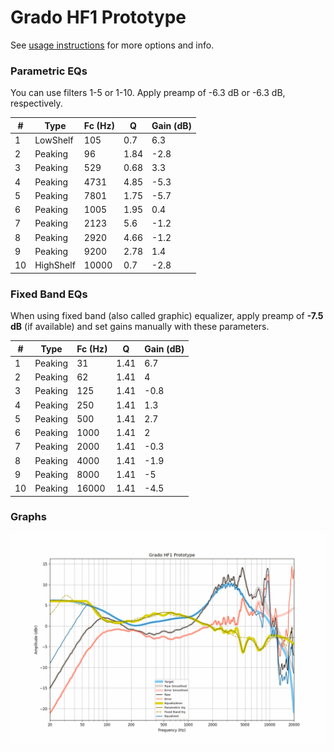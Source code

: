 # Grado HF1 Prototype
See [usage instructions](https://github.com/jaakkopasanen/AutoEq#usage) for more options and info.

### Parametric EQs
You can use filters 1-5 or 1-10. Apply preamp of -6.3 dB or -6.3 dB, respectively.

|   # | Type      |   Fc (Hz) |    Q |   Gain (dB) |
|-----|-----------|-----------|------|-------------|
|   1 | LowShelf  |       105 | 0.7  |         6.3 |
|   2 | Peaking   |        96 | 1.84 |        -2.8 |
|   3 | Peaking   |       529 | 0.68 |         3.3 |
|   4 | Peaking   |      4731 | 4.85 |        -5.3 |
|   5 | Peaking   |      7801 | 1.75 |        -5.7 |
|   6 | Peaking   |      1005 | 1.95 |         0.4 |
|   7 | Peaking   |      2123 | 5.6  |        -1.2 |
|   8 | Peaking   |      2920 | 4.66 |        -1.2 |
|   9 | Peaking   |      9200 | 2.78 |         1.4 |
|  10 | HighShelf |     10000 | 0.7  |        -2.8 |

### Fixed Band EQs
When using fixed band (also called graphic) equalizer, apply preamp of **-7.5 dB** (if available) and set gains manually with these parameters.

|   # | Type    |   Fc (Hz) |    Q |   Gain (dB) |
|-----|---------|-----------|------|-------------|
|   1 | Peaking |        31 | 1.41 |         6.7 |
|   2 | Peaking |        62 | 1.41 |         4   |
|   3 | Peaking |       125 | 1.41 |        -0.8 |
|   4 | Peaking |       250 | 1.41 |         1.3 |
|   5 | Peaking |       500 | 1.41 |         2.7 |
|   6 | Peaking |      1000 | 1.41 |         2   |
|   7 | Peaking |      2000 | 1.41 |        -0.3 |
|   8 | Peaking |      4000 | 1.41 |        -1.9 |
|   9 | Peaking |      8000 | 1.41 |        -5   |
|  10 | Peaking |     16000 | 1.41 |        -4.5 |

### Graphs
![](./Grado%20HF1%20Prototype.png)
